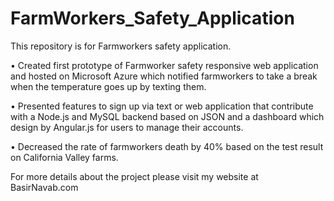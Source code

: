 # FarmWorkers_Safety_Application
This repository is for Farmworkers safety application. 

• Created first prototype of Farmworker safety responsive web application and hosted on Microsoft Azure which notified farmworkers to take a break when the temperature goes up by texting them.


• Presented features to sign up via text or web application that contribute with a Node.js and MySQL backend based on JSON and a dashboard which design by Angular.js for users to manage their accounts.


• Decreased the rate of farmworkers death by 40% based on the test result on California Valley farms. 

For more details about the project please visit my website at BasirNavab.com
